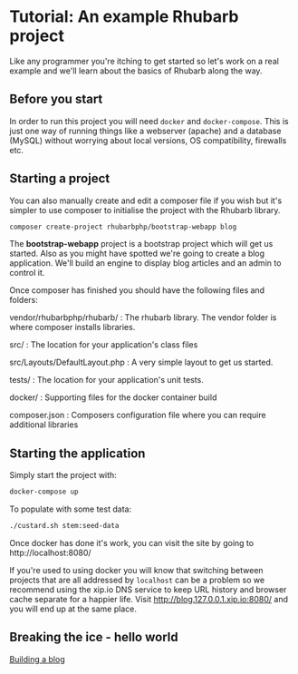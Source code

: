 Tutorial: An example Rhubarb project
====================================

Like any programmer you're itching to get started so let's work on a real example and we'll learn
about the basics of Rhubarb along the way.

## Before you start

In order to run this project you will need `docker` and `docker-compose`. This is just one
way of running things like a webserver (apache) and a database (MySQL) without worrying
about local versions, OS compatibility, firewalls etc.

## Starting a project

You can also manually create and edit a composer file if you wish but it's simpler to use composer to
initialise the project with the Rhubarb library.

``` bash
composer create-project rhubarbphp/bootstrap-webapp blog
```
The **bootstrap-webapp** project is a bootstrap project which will get us started. Also as you might have spotted
we're going to create a blog application. We'll build an engine to display blog articles and an admin to control it.

Once composer has finished you should have the following files and folders:

vendor/rhubarbphp/rhubarb/
:   The rhubarb library. The vendor folder is where composer installs libraries.

src/
:   The location for your application's class files

src/Layouts/DefaultLayout.php
:   A very simple layout to get us started.

tests/
:   The location for your application's unit tests.

docker/
:   Supporting files for the docker container build

composer.json
:   Composers configuration file where you can require additional libraries

## Starting the application

Simply start the project with:

``` bash
docker-compose up
```

To populate with some test data:

``` bash
./custard.sh stem:seed-data
```

Once docker has done it's work, you can visit the site by going to http://localhost:8080/

If you're used to using docker you will know that switching between projects that are all addressed
by `localhost` can be a problem so we recommend using the xip.io DNS service to keep URL history
and browser cache separate for a happier life. Visit http://blog.127.0.0.1.xip.io:8080/ and you
will end up at the same place.

## Breaking the ice - hello world

[Building a blog](/tutorial/blog)